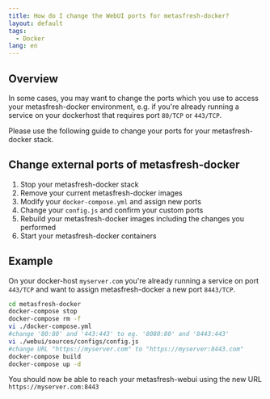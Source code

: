```yaml
---
title: How do I change the WebUI ports for metasfresh-docker?
layout: default
tags:  
  - Docker
lang: en
---
```


## Overview
In some cases, you may want to change the ports which you use to access your metasfresh-docker environment, e.g. if you're already running a service on your dockerhost that requires port `80/TCP` or `443/TCP`.

Please use the following guide to change your ports for your metasfresh-docker stack.

## Change external ports of metasfresh-docker
1. Stop your metasfresh-docker stack
1. Remove your current metasfresh-docker images
1. Modify your `docker-compose.yml` and assign new ports
1. Change your `config.js` and confirm your custom ports
1. Rebuild your metasfresh-docker images including the changes you performed
1. Start your metasfresh-docker containers

## Example

On your docker-host `myserver.com` you're already running a service on port `443/TCP` and want to assign metasfresh-docker a new port `8443/TCP`.


```bash
cd metasfresh-docker
docker-compose stop
docker-compose rm -f
vi ./docker-compose.yml
#change '80:80' and '443:443' to eg. '8080:80' and '8443:443'
vi ./webui/sources/configs/config.js
#change URL "https://myserver.com" to "https://myserver:8443.com"
docker-compose build
docker-compose up -d
```
You should now be able to reach your metasfresh-webui using the new URL `https://myserver.com:8443`
